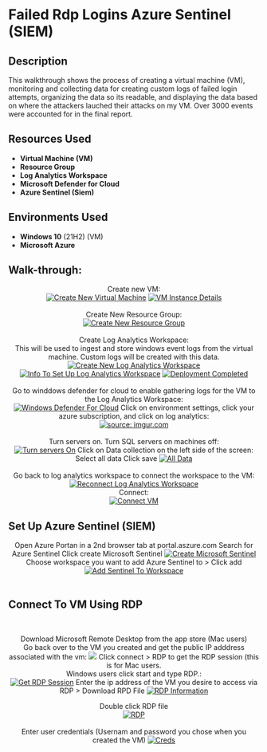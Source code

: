 <h1>Failed Rdp Logins Azure Sentinel (SIEM)</h1>

<h2>Description</h2>
This walkthrough shows the process of creating a virtual machine (VM), monitoring and collecting data for creating custom logs of failed login attempts, organizing the data so its readable, and displaying the data based on where the attackers lauched their attacks on my VM. Over 3000 events were accounted for in the final report.
<br />


<h2>Resources Used</h2>

- <b>Virtual Machine (VM)</b> 
- <b>Resource Group</b>
- <b>Log Analytics Workspace</b>
- <b>Microsoft Defender for Cloud</b>
- <b>Azure Sentinel (Siem)</b>

<h2>Environments Used </h2>

- <b>Windows 10</b> (21H2) (VM)
- <b>Microsoft Azure</b> 

<h2>Walk-through:</h2>

<p align="center">
Create new VM:<br/>
<a href="https://imgur.com/JV1FFVq"><img src="https://i.imgur.com/JV1FFVq.png" title="Create New Virtual Machine" /></a>
<a href="https://imgur.com/gPKUO2q"><img src="https://i.imgur.com/gPKUO2q.png" title="VM Instance Details" /></a>
<br />
<br />
Create New Resource Group:  <br/>
<a href="https://imgur.com/rdpXk2l"><img src="https://i.imgur.com/rdpXk2l.png" title="Create New Resource Group" /></a>
<br />
<br />
Create Log Analytics Workspace: <br/>
This will be used to ingest and store windows event logs from the virtual machine. Custom logs will be created with this data.
<a href="https://imgur.com/KcCYkPk"><img src="https://i.imgur.com/KcCYkPk.png" title="Create New Log Analytics Workspace" /></a>
<a href="https://imgur.com/I0eNvRF"><img src="https://i.imgur.com/I0eNvRF.png" title="Info To Set Up Log Analytics Workspace" /></a>
<a href="https://imgur.com/XikgzJB"><img src="https://i.imgur.com/XikgzJB.png" title="Deployment Completed" /></a>
<br />
<br />
Go to winddows defender for cloud to enable gathering logs for the VM to the Log Analytics Workspace:  <br/>
<a href="https://imgur.com/rEuRSA7"><img src="https://i.imgur.com/rEuRSA7.png" title="Windows Defender For Cloud" /></a>
 Click on environment settings, click your azure subscription, and click on log analytics: <br/>
 <a href="https://imgur.com/r166DmE"><img src="https://i.imgur.com/r166DmE.png" title="source: imgur.com" /></a>
<br />
<br />
Turn servers on. Turn SQL servers on machines off:  <br/>
<a href="https://imgur.com/ppOFQHd"><img src="https://i.imgur.com/ppOFQHd.png" title="Turn servers On" /></a>
Click on Data collection on the left side of the screen: <br/>
Select all data
Click save
<a href="https://imgur.com/ZyrSw57"><img src="https://i.imgur.com/ZyrSw57.png" title="All Data" /></a>
<br />
<br />
Go back to log analytics workspace to connect the workspace to the VM:  <br/>
<a href="https://imgur.com/E2hTSLS"><img src="https://i.imgur.com/E2hTSLS.png" title="Reconnect Log Analytics Workspace" /></a>
<br />
Connect:  <br/>
<a href="https://imgur.com/rbLzrm4"><img src="https://i.imgur.com/rbLzrm4.png" title="Connect VM" /></a>
</p>

<h2>Set Up Azure Sentinel (SIEM)</h2>
<p align="center">
Open Azure Portan in a 2nd browser tab at portal.aszure.com 
Search for Azure Sentinel
Click create Microsoft Sentinel
<a href="https://imgur.com/oW8iNwV"><img src="https://i.imgur.com/oW8iNwV.png" title="Create Microsoft Sentinel" /></a>
Choose workspace you want to add Azure Sentinel to > Click add
<a href="https://imgur.com/Jo7HLOu"><img src="https://i.imgur.com/Jo7HLOu.png" title="Add Sentinel To Workspace" /></a>
<br />
<br />
<h2>Connect To VM Using RDP</h2>
<br />
<p align="center">
Download Microsoft Remote Desktop from the app store (Mac users)<br /> 
Go back over to the VM you created and get the public IP adddress associated with the vm:
<a href="https://imgur.com/DmcbKJr"><img src="https://i.imgur.com/DmcbKJr.png"VM ip address " /></a>
Click connect > RDP to get the RDP session (this is for Mac users.<br /> Windows users click start and type RDP.:<br/> 
<a href="https://imgur.com/2zgDC0h"><img src="https://i.imgur.com/2zgDC0h.png" title="Get RDP Session" /></a>
Enter the ip address of the VM you desire to access via RDP > Download RPD File
<a href="https://imgur.com/pqAfjQR"><img src="https://i.imgur.com/pqAfjQR.png" title="RDP Information" /></a>
<p align="center">
Double click RDP file<br />
<a href="https://imgur.com/k08WJ4G"><img src="https://i.imgur.com/k08WJ4G.png" title="RDP" /></a> 
<br /> <br /> 
 Enter user credentials (Usernam and password you chose when you created the VM)
 <a href="https://imgur.com/0vDRpv4"><img src="https://i.imgur.com/0vDRpv4.png" title="Creds" /></a>

 
 <!--
 ```diff
- text in red
+ text in green
! text in orange
# text in gray
@@ text in purple (and bold)@@
```
--!>
